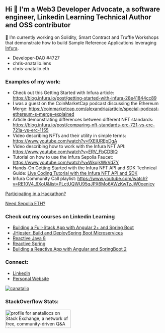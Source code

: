 ## Hi 👋 I'm a Web3 Developer Advocate, a software engineer, Linkedin Learning Technical Author and OSS contributor
🔭 I’m currently working on Solidity, Smart Contract and Truffle Workshops that demonstrate how to build Sample Reference Applications leveraging [Infura](https://infura.io/register).

- Developer-DAO #4727
- chris-anatalio.lens
- chris-anatalio.eth

### Examples of my work:
- Check out this Getting Started with Infura article:  https://blog.infura.io/post/getting-started-with-infura-28e41844cc89
- I was a guest on the CoinMarketCap podcast discussing the Ethereum Merge: https://coinmarketcap.com/alexandria/article/special-podcast-ethereum-s-merge-explained
- Article demonstrating differences between different NFT standards: https://blog.infura.io/post/comparing-nft-standards-erc-721-vs-erc-721a-vs-erc-1155
- Video describing NFTs and their utility in simple terms: https://www.youtube.com/watch?v=fXEIUREpDgA
- Video describing how to work with the Infura NFT API: https://www.youtube.com/watch?v=ERV_FbCDBIQ
- Tutorial on how to use the Infura Sepolia Faucet:  https://www.youtube.com/watch?v=WkojkWkVdZY
- Hands-On Getting Started with the Infura NFT API and SDK Technical Guide:  [Live Coding Tutorial with the Infura NFT API and SDK](https://www.youtube.com/watch?v=FrR9bF6S_fg)
- Infura Community Call playlist:  https://www.youtube.com/watch?v=RE10V4_6XoU&list=PLctUQWU95qJPX6Mo6AWzKwTzJW0oenicy

[Participating in a Hackathon?](https://consensys.net/developers/ultimate-hackathon-survival-guide/)

[Need Sepolia ETH?](https://www.infura.io/faucet/sepolia)

### Check out my courses on Linkedin Learning
 - [Building a Full-Stack App with Angular 2+ and
   Spring Boot](https://linkedin-learning.pxf.io/building-a-full-stack-app-with-angular-2-plus-and-spring-boot)
 - [JHipster: Build and DeploySpring Boot
   Microservices](https://linkedin-learning.pxf.io/jhipster-build-and-deploy-spring-boot-microservices)
 - [Reactive Java 8](https://linkedin-learning.pxf.io/reactive-java-8)
 - [Reactive Spring](https://linkedin-learning.pxf.io/19QKz)
 - [Building a Reactive App with Angular and SpringBoot 2](https://linkedin-learning.pxf.io/full-stack-reactive-app-java-spring-angular)

### Connect:
- [Linkedin](https://www.linkedin.com/in/anataliocs/)
- [Personal Website](https://chris-anatalio.dev/)

<a href="https://twitter.com/CAnatalio">
 <img src="https://img.shields.io/twitter/follow/canatalio?logo=twitter&style=for-the-badge" alt="canatalio" />
</a>

### StackOverflow Stats:

<a href="https://stackexchange.com/users/267167"><img src="https://stackexchange.com/users/flair/267167.png" width="208" height="58" alt="profile for anataliocs on Stack Exchange, a network of free, community-driven Q&amp;A sites" title="profile for anataliocs on Stack Exchange, a network of free, community-driven Q&amp;A sites"></a>

